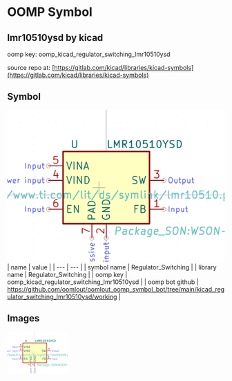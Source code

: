 # OOMP Symbol  
## lmr10510ysd  by kicad  
  
oomp key: oomp_kicad_regulator_switching_lmr10510ysd  
  
source repo at: [https://gitlab.com/kicad/libraries/kicad-symbols](https://gitlab.com/kicad/libraries/kicad-symbols)  
## Symbol  
  
[![working.png](working_600.png)](working.png)  
| name | value | 
| --- | --- | 
| symbol name | Regulator_Switching | 
| library name | Regulator_Switching | 
| oomp key | oomp_kicad_regulator_switching_lmr10510ysd | 
| oomp bot github | https://github.com/oomlout/oomlout_oomp_symbol_bot/tree/main/kicad_regulator_switching_lmr10510ysd/working | 
## Images  
  
[![working.png](working_140.png)](working.png)  
